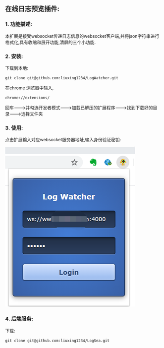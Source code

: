 ## 在线日志预览插件:

### 1. 功能描述:

本扩展是接受websocket传递日志信息的websocket客户端,并将json字符串进行格式化,具有收缩和展开功能,清屏的三个小功能.

### 2. 安装:

下载到本地:

```shell
git clone git@github.com:liuxing1234/LogWatcher.git
```

在chrome 浏览器中输入,

```url
chrome://extensions/
```

回车--->并勾选开发者模式--->加载已解压的扩展程序--->找到下载好的目录--->选择文件夹

### 3. 使用:

点击扩展输入对应websocket服务器地址,输入身份验证秘钥:

![](./screenshot/skin.png)



### 4. 后端服务:

下载:

```shell
git clone git@github.com:liuxing1234/LogSea.git
```

